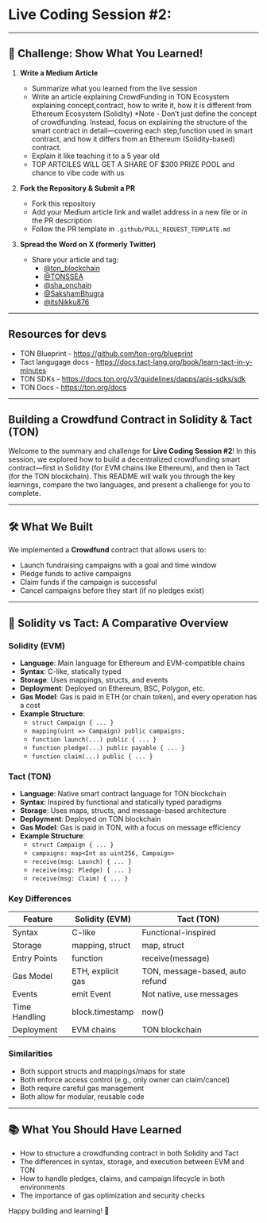 # Live Coding Session #2:  
---

## 🚀 Challenge: Show What You Learned!

1. **Write a Medium Article**
   - Summarize what you learned from the live session
   - Write an article explaining CrowdFunding in TON Ecosystem explaining concept,contract, how to write it, how it is different from Ethereum Ecosystem (Solidity) *Note - Don’t just define the concept of crowdfunding. Instead, focus on explaining the structure of the smart contract in detail—covering each step,function used in smart contract, and how it differs from an Ethereum (Solidity-based) contract.
   - Explain it like teaching it to a 5 year old
   - TOP ARTCILES WILL GET A SHARE OF $300 PRIZE POOL and chance to vibe code with us 

2. **Fork the Repository & Submit a PR**
   - Fork this repository
   - Add your Medium article link and wallet address in a new file or in the PR description
   - Follow the PR template in `.github/PULL_REQUEST_TEMPLATE.md`

3. **Spread the Word on X (formerly Twitter)**
   - Share your article and tag:
     - [@ton_blockchain](https://twitter.com/ton_blockchain)
     - [@TONSSEA](https://twitter.com/TONSSEA)
     - [@sha_onchain](https://twitter.com/sha_onchain)
     - [@SakshamBhugra](https://twitter.com/SakshamBhugra)
     - [@itsNikku876](https://twitter.com/itsNikku876)


---

## Resources for devs

  - TON Blueprint - https://github.com/ton-org/blueprint
  - Tact langugage docs - https://docs.tact-lang.org/book/learn-tact-in-y-minutes
  - TON SDKs - https://docs.ton.org/v3/guidelines/dapps/apis-sdks/sdk
  - TON Docs - https://ton.org/docs

---

## Building a Crowdfund Contract in Solidity & Tact (TON)

Welcome to the summary and challenge for **Live Coding Session #2**! In this session, we explored how to build a decentralized crowdfunding smart contract—first in Solidity (for EVM chains like Ethereum), and then in Tact (for the TON blockchain). This README will walk you through the key learnings, compare the two languages, and present a challenge for you to complete.

---

## 🛠️ What We Built

We implemented a **Crowdfund** contract that allows users to:
- Launch fundraising campaigns with a goal and time window
- Pledge funds to active campaigns
- Claim funds if the campaign is successful
- Cancel campaigns before they start (if no pledges exist)

---

## 🔄 Solidity vs Tact: A Comparative Overview

### Solidity (EVM)
- **Language**: Main language for Ethereum and EVM-compatible chains
- **Syntax**: C-like, statically typed
- **Storage**: Uses mappings, structs, and events
- **Deployment**: Deployed on Ethereum, BSC, Polygon, etc.
- **Gas Model**: Gas is paid in ETH (or chain token), and every operation has a cost
- **Example Structure**:
  - `struct Campaign { ... }`
  - `mapping(uint => Campaign) public campaigns;`
  - `function launch(...) public { ... }`
  - `function pledge(...) public payable { ... }`
  - `function claim(...) public { ... }`

### Tact (TON)
- **Language**: Native smart contract language for TON blockchain
- **Syntax**: Inspired by functional and statically typed paradigms
- **Storage**: Uses maps, structs, and message-based architecture
- **Deployment**: Deployed on TON blockchain
- **Gas Model**: Gas is paid in TON, with a focus on message efficiency
- **Example Structure**:
  - `struct Campaign { ... }`
  - `campaigns: map<Int as uint256, Campaign>`
  - `receive(msg: Launch) { ... }`
  - `receive(msg: Pledge) { ... }`
  - `receive(msg: Claim) { ... }`

### Key Differences
| Feature                | Solidity (EVM)                | Tact (TON)                      |
|------------------------|-------------------------------|---------------------------------|
| Syntax                 | C-like                        | Functional-inspired              |
| Storage                | mapping, struct               | map, struct                     |
| Entry Points           | function                      | receive(message)                |
| Gas Model              | ETH, explicit gas             | TON, message-based, auto refund |
| Events                 | emit Event                    | Not native, use messages        |
| Time Handling          | block.timestamp               | now()                           |
| Deployment             | EVM chains                    | TON blockchain                  |

### Similarities
- Both support structs and mappings/maps for state
- Both enforce access control (e.g., only owner can claim/cancel)
- Both require careful gas management
- Both allow for modular, reusable code

---

## 📚 What You Should Have Learned
- How to structure a crowdfunding contract in both Solidity and Tact
- The differences in syntax, storage, and execution between EVM and TON
- How to handle pledges, claims, and campaign lifecycle in both environments
- The importance of gas optimization and security checks



Happy building and learning! 🚀
